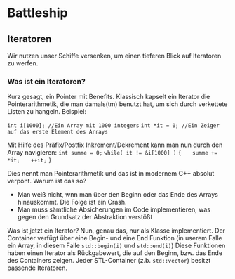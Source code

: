# Battleship


## Iteratoren
Wir nutzen unser Schiffe versenken, um einen tieferen Blick auf Iteratoren zu werfen.

### Was ist ein Iteratoren?

Kurz gesagt, ein Pointer mit Benefits.
Klassisch kapselt ein Iterator die Pointerarithmetik, die man damals(tm) benutzt hat, um sich durch verkettete Listen zu hangeln.
Beispiel:

`int i[1000]; //Ein Array mit 1000 integers`
`int *it = 0; //Ein Zeiger auf das erste Element des Arrays`

Mit Hilfe des Präfix/Postfix Inkrement/Dekrement kann man nun durch den Array navigieren:
`int summe = 0;`
`while( it != &i[1000] )`
`{`
`   summe += *it;`
`   ++it;`
`}`

Dies nennt man Pointerarithmetik und das ist in modernem C++ absolut verpönt.
Warum ist das so?
 * Man weiß nicht, wnn man über den Beginn oder das Ende des Arrays hinauskommt. Die Folge ist ein Crash.
 * Man muss sämtliche Absicherungen im Code implementieren, was gegen den Grundsatz der Abstraktion verstößt
 
Was ist jetzt ein Iterator?
Nun, genau das, nur als Klasse implementiert. Der Container verfügt über eine Begin- und eine End Funktion (in userem Falle ein Array, in diesem Falle `std::begin(i)` und `std::end(i)`) Diese Funktionen haben einen Iterator als Rückgabewert, die auf den Beginn, bzw. das Ende des Containers zeigen.
Jeder STL-Container (z.b. `std::vector`) besitzt passende Iteratoren.
